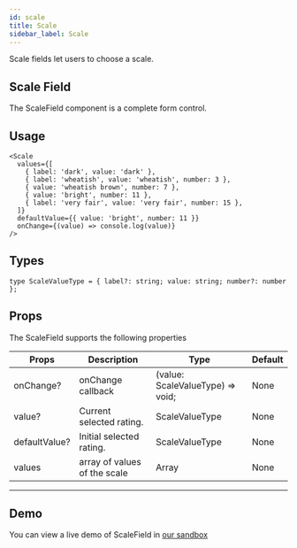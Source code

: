 ```yaml
---
id: scale
title: Scale
sidebar_label: Scale
---
```


Scale fields let users to choose a scale.

## Scale Field

The ScaleField component is a complete form control.

## Usage

```
<Scale
  values={[
    { label: 'dark', value: 'dark' },
    { label: 'wheatish', value: 'wheatish', number: 3 },
    { value: 'wheatish brown', number: 7 },
    { value: 'bright', number: 11 },
    { label: 'very fair', value: 'very fair', number: 15 },
  ]}
  defaultValue={{ value: 'bright', number: 11 }}
  onChange={(value) => console.log(value)}
/>
```

## Types
```
type ScaleValueType = { label?: string; value: string; number?: number };
```

## Props
The ScaleField supports the following properties

Props                             | Description                             | Type                              | Default
----------------------------------|-----------------------------------------|-----------------------------------|-----------
onChange?                         | onChange callback                       | (value: ScaleValueType) => void;  | None
value?                            | Current selected rating.                | ScaleValueType                    | None
defaultValue?                     | Initial selected rating.                | ScaleValueType                    | None
values                            | array of values of the scale            | Array<ScaleValueType>             | None
----------------------------------------------------------------------------------------------------------------------------


## Demo
You can view a live demo of ScaleField in [our sandbox](https://codesandbox.io/s/v004-byyzz)

